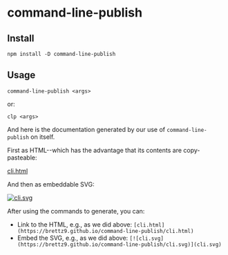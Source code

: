 # command-line-publish

## Install

```shell
npm install -D command-line-publish
```

## Usage

```shell
command-line-publish <args>
```

or:

```shell
clp <args>
```

And here is the documentation generated by our use of `command-line-publish` on itself.

First as HTML--which has the advantage that its contents are copy-pasteable:

[cli.html](https://brettz9.github.io/command-line-publish/cli.html)

And then as embeddable SVG:

[![cli.svg](https://brettz9.github.io/command-line-publish/cli.svg)](cli.svg)

After using the commands to generate, you can:

- Link to the HTML, e.g., as we did above: `[cli.html](https://brettz9.github.io/command-line-publish/cli.html)`
- Embed the SVG, e.g., as we did above: `[![cli.svg](https://brettz9.github.io/command-line-publish/cli.svg)](cli.svg)`

